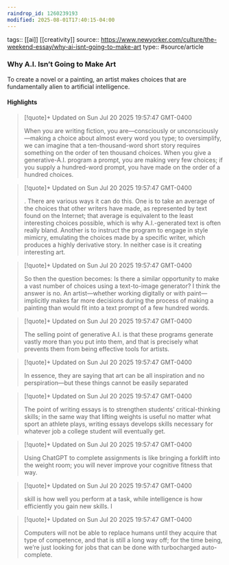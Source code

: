 ```yaml
---
raindrop_id: 1260239193
modified: 2025-08-01T17:40:15-04:00
---
```

tags:: [[ai]] [[creativity]]
source:: https://www.newyorker.com/culture/the-weekend-essay/why-ai-isnt-going-to-make-art
type:: #source/article

### Why A.I. Isn’t Going to Make Art

To create a novel or a painting, an artist makes choices that are fundamentally alien to artificial intelligence.



#### Highlights

> [!quote]+ Updated on Sun Jul 20 2025 19:57:47 GMT-0400
>
> When you are writing fiction, you are—consciously or unconsciously—making a choice about almost every word you type; to oversimplify, we can imagine that a ten-thousand-word short story requires something on the order of ten thousand choices. When you give a generative-A.I. program a prompt, you are making very few choices; if you supply a hundred-word prompt, you have made on the order of a hundred choices.

> [!quote]+ Updated on Sun Jul 20 2025 19:57:47 GMT-0400
>
> . There are various ways it can do this. One is to take an average of the choices that other writers have made, as represented by text found on the Internet; that average is equivalent to the least interesting choices possible, which is why A.I.-generated text is often really bland. Another is to instruct the program to engage in style mimicry, emulating the choices made by a specific writer, which produces a highly derivative story. In neither case is it creating interesting art.

> [!quote]+ Updated on Sun Jul 20 2025 19:57:47 GMT-0400
>
> So then the question becomes: Is there a similar opportunity to make a vast number of choices using a text-to-image generator? I think the answer is no. An artist—whether working digitally or with paint—implicitly makes far more decisions during the process of making a painting than would fit into a text prompt of a few hundred words.

> [!quote]+ Updated on Sun Jul 20 2025 19:57:47 GMT-0400
>
> The selling point of generative A.I. is that these programs generate vastly more than you put into them, and that is precisely what prevents them from being effective tools for artists.

> [!quote]+ Updated on Sun Jul 20 2025 19:57:47 GMT-0400
>
> In essence, they are saying that art can be all inspiration and no perspiration—but these things cannot be easily separated

> [!quote]+ Updated on Sun Jul 20 2025 19:57:47 GMT-0400
>
> The point of writing essays is to strengthen students’ critical-thinking skills; in the same way that lifting weights is useful no matter what sport an athlete plays, writing essays develops skills necessary for whatever job a college student will eventually get.

> [!quote]+ Updated on Sun Jul 20 2025 19:57:47 GMT-0400
>
> Using ChatGPT to complete assignments is like bringing a forklift into the weight room; you will never improve your cognitive fitness that way.

> [!quote]+ Updated on Sun Jul 20 2025 19:57:47 GMT-0400
>
> skill is how well you perform at a task, while intelligence is how efficiently you gain new skills. I

> [!quote]+ Updated on Sun Jul 20 2025 19:57:47 GMT-0400
>
> Computers will not be able to replace humans until they acquire that type of competence, and that is still a long way off; for the time being, we’re just looking for jobs that can be done with turbocharged auto-complete.
